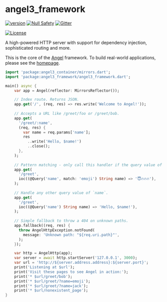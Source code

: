 # angel3_framework
[![version](https://img.shields.io/badge/pub-v4.0.1-brightgreen)](https://pub.dartlang.org/packages/angel3_framework)
[![Null Safety](https://img.shields.io/badge/null-safety-brightgreen)](https://dart.dev/null-safety)
[![Gitter](https://img.shields.io/gitter/room/angel_dart/discussion)](https://gitter.im/angel_dart/discussion)

[![License](https://img.shields.io/github/license/dukefirehawk/angel)](https://github.com/dukefirehawk/angel/tree/angel3/packages/framework/LICENSE)

A high-powered HTTP server with support for dependency injection, sophisticated routing and more.

This is the core of the [Angel](https://github.com/dukefirehawk/angel/tree/angel3) framework.
To build real-world applications, please see the [homepage](https://angel-dart.dev).

```dart
import 'package:angel3_container/mirrors.dart';
import 'package:angel3_framework/angel3_framework.dart';

main() async {
    var app = Angel(reflector: MirrorsReflector());

    // Index route. Returns JSON.
    app.get('/', (req, res) => res.write('Welcome to Angel!'));
  
    // Accepts a URL like /greet/foo or /greet/bob.
    app.get(
      '/greet/:name',
      (req, res) {
        var name = req.params['name'];
        res
          ..write('Hello, $name!')
          ..close();
      },
    );
    
    // Pattern matching - only call this handler if the query value of `name` equals 'emoji'.
    app.get(
      '/greet',
      ioc((@Query('name', match: 'emoji') String name) => '😇🔥🔥🔥'),
    );
    
    // Handle any other query value of `name`.
    app.get(
      '/greet',
      ioc((@Query('name') String name) => 'Hello, $name!'),
    );
    
    // Simple fallback to throw a 404 on unknown paths.
    app.fallback((req, res) {
      throw AngelHttpException.notFound(
        message: 'Unknown path: "${req.uri.path}"',
      );
    });

    var http = AngelHttp(app);
    var server = await http.startServer('127.0.0.1', 3000);
    var url = 'http://${server.address.address}:${server.port}';
    print('Listening at $url');
    print('Visit these pages to see Angel in action:');
    print('* $url/greet/bob');
    print('* $url/greet/?name=emoji');
    print('* $url/greet/?name=jack');
    print('* $url/nonexistent_page');
}
```
